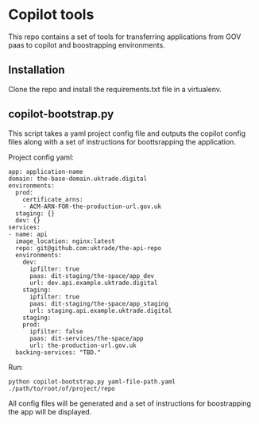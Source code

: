 # Copilot tools

This repo contains a set of tools for transferring applications from GOV paas to copilot and boostrapping environments. 


## Installation

Clone the repo and install the requirements.txt file in a virtualenv. 

## copilot-bootstrap.py

This script takes a yaml project config file and outputs the copilot config files along with a set of instructions for boottsrapping the application.

Project config yaml:
```
app: application-name 
domain: the-base-domain.uktrade.digital
environments:
  prod:
    certificate_arns:
    - ACM-ARN-FOR-the-production-url.gov.uk
  staging: {}
  dev: {}
services:
- name: api 
  image_location: nginx:latest
  repo: git@github.com:uktrade/the-api-repo
  environments:
    dev:
      ipfilter: true
      paas: dit-staging/the-space/app_dev
      url: dev.api.example.uktrade.digital
    staging:
      ipfilter: true
      paas: dit-staging/the-space/app_staging
      url: staging.api.example.uktrade.digital
    staging:
    prod:
      ipfilter: false 
      paas: dit-services/the-space/app
      url: the-production-url.gov.uk 
  backing-services: "TBD." 
```

Run:

`python copilot-bootstrap.py yaml-file-path.yaml ./path/to/root/of/project/repo`

All config files will be generated and a set of instructions for boostrapping the app will be displayed.

